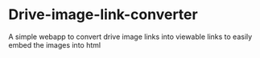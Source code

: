 # Drive-image-link-converter
A simple webapp to convert drive image links into viewable links to easily embed the images into html 
